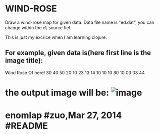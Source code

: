 WIND-ROSE
=============================================================================
Draw a wind-rose map for given data.
Data file name is "ed.dat", you can change within the clj source fiel.

This is just my excrice when I am learning clojure.

For example, given data is(here first line is the image title):
-----------------------------------------------------------------------------
Wind Rose Of here!
30
40
50
20
10
23
13
14
10
10
10
80
10
03
03
44

the output image will be:
 ![image](https://github.com/enomlap/wind-rose/raw/master/test1.jpg)
=============================================================================
enomlap
#zuo,Mar 27, 2014
#README
=============================================================================
